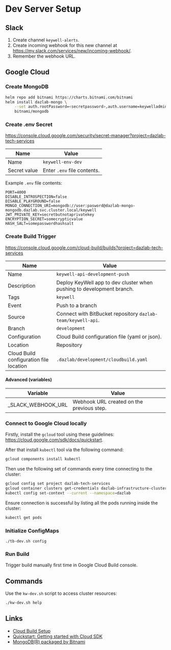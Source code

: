# Dev Server Setup

## Slack

1. Create channel `keywell-alerts`.
2. Create incoming webhook for this new channel at https://my.slack.com/services/new/incoming-webhook/.
3. Remember the webhook URL.

## Google Cloud

### Create MongoDB

```bash
helm repo add bitnami https://charts.bitnami.com/bitnami
helm install dazlab-mongo \
    --set auth.rootPassword=<secretpassword>,auth.username=keywelladmin,auth.password=<keywellpass>,auth.database=keywell \
    bitnami/mongodb
```

### Create .env Secret

https://console.cloud.google.com/security/secret-manager?project=dazlab-tech-services

| Name | Value |
| ---- | ----- |
| Name | `keywell-env-dev` |
| Secret value | Enter `.env` file contents. |

Example `.env` file contents:

```dotenv
PORT=4000
DISABLE_INTROSPECTION=false
DISABLE_PLAYGROUND=false
MONGO_CONNECTION_URI=mongodb://user:pasword@dazlab-mongo-mongodb.dazlab.svc.cluster.local/keywell
JWT_PRIVATE_KEY=secretbutnotaprivatekey
ENCRYPTION_SECRET=somecrypticvalue
HASH_SALT=somepasswordhashsalt
```

### Create Build Trigger

https://console.cloud.google.com/cloud-build/builds?project=dazlab-tech-services

| Name | Value |
| ---- | ----- |
| Name | `keywell-api-development-push` |
| Description | Deploy KeyWell app to dev cluster when pushing to development branch. |
| Tags | `keywell` |
| Event | Push to a branch |
| Source | Connect with BitBucket repository `dazlab-team/keywell-api`. |
| Branch | `development` |
| Configuration | Cloud Build configuration file (yaml or json). |
| Location | Repository |
| Cloud Build configuration file location | `.dazlab/development/cloudbuild.yaml` |

#### Advanced (variables)

| Variable | Value |
| -------- | ----- |
| _SLACK_WEBHOOK_URL | Webhook URL created on the previous step. |

### Connect to Google Cloud locally

Firstly, install the `gcloud` tool using these guidelines: https://cloud.google.com/sdk/docs/quickstart.

After that install `kubectl` tool via the following command:

```bash
gcloud components install kubectl
```

Then use the following set of commands every time connecting to the cluster:

```bash
gcloud config set project dazlab-tech-services
gcloud container clusters get-credentials dazlab-infrastructure-cluster --zone australia-southeast1-a
kubectl config set-context --current --namespace=dazlab
```

Ensure connection is successful by listing all the pods running inside the cluster:

```bash
kubectl get pods
```

### Initialize ConfigMaps

```
./tb-dev.sh config
```

### Run Build

Trigger build manually first time in Google Cloud Build console.

## Commands

Use the `kw-dev.sh` script to access cluster resources:

```bash
./kw-dev.sh help
```

## Links

* [Cloud Build Setup](https://console.cloud.google.com/cloud-build/builds?project=dazlab-tech-services)
* [Quickstart: Getting started with Cloud SDK](https://cloud.google.com/sdk/docs/quickstart)
* [MongoDB(R) packaged by Bitnami](https://bitnami.com/stack/mongodb/helm)
